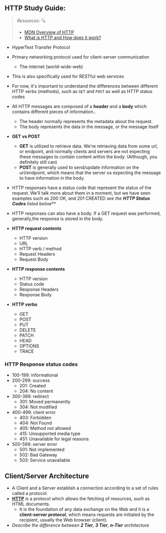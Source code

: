 ## HTTP Study Guide:
> *Resources:* :mag:
> - [MDN Overview of HTTP](https://developer.mozilla.org/en-US/docs/Web/HTTP/Overview)
> - [What is HTTP and How does it work?](https://whatis.techtarget.com/definition/HTTP-Hypertext-Transfer-Protocol)

- HyperText Transfer Protocol

- Primary networking protocol used for client-server communication
  - The internet (world-wide-web) 

- This is also specifically used for RESTful web services

- For now, it's important to understand the differences between different
  HTTP verbs (methods), such as <code>GET</code> and <code>POST</code> as well as HTTP status codes

- All HTTP messages are composed of a **header** and a **body** which contains different
  pieces of information.. 
    - The header normally represents the metadata about the request. 
    - The body represents the data in the message, or the message itself
   
- **GET vs POST**
  - **GET** is utilized to retrieve data. We're retrieving data from some url, or endpoint,
    and normally clients and servers are not expecting these messages to contain content
    within the body. (Although, you definitely still can)
  - **POST** is generally used to send/update information on the url/endpoint, which means
    that the server os expecting the message to have information in the body.

- HTTP responses have a status code that represent the status of the request. We'll talk
  more about them in a moment, but we have seen examples such as 200 OK, and 201 CREATED *see the **HTTP Status Codes** listed below***

- HTTP responses can also have a body. If a GET request was performed, generally,the response is stored in the body.


- **HTTP request contents**
  - HTTP version
  - URL
  - HTTP verb / method
  - Request Headers
  - Request Body
  
- **HTTP response contents**
  - HTTP version
  - Status code
  - Response Headers
  - Response Body

- **HTTP verbs**
  - GET
  - POST
  - PUT
  - DELETE
  - PATCH
  - HEAD
  - OPTIONS
  - TRACE
  
### HTTP Response status codes
  - 100-199: informational
  - 200-299: success
    - 201: Created
    - 204: No content
  - 300-399: redirect
    - 301: Moved permanently
    - 304: Not modified
  - 400-499: client error
    - 403: Forbidden
    - 404: Not Found
    - 405: Method not allowed
    - 415: Unsupported media type
    - 451: Unavailable for legal reasons
  - 500-599: server error
    - 501: Not implemented
    - 502: Bad Gateway
    - 503: Service unavailable

## Client/Server Architecture
- A Client and a Server establish a connection according to a set of rules called a protocol. 
- [**HTTP**](https://developer.mozilla.org/en-US/docs/Web/HTTP/Overview) is a protocol which allows the fetching of resources, such as HTML documents. 
    - It is the foundation of any data exchange on the Web and it is a **client-server protocol**, which means requests are initiated by the recipient, usually the Web browser (client).
- *Describe the difference between **2 Tier**, **3 Tier**, **n-Tier** architecture*
